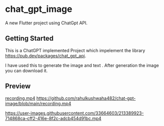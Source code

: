 # chat_gpt_image

A new Flutter project using ChatGpt API.

## Getting Started

This is a ChatGPT implemented Project which impelement the library https://pub.dev/packages/chat_gpt_api.

I have used this to generate the image and text .
After generation the image you can download it.

## Preview


[recording.mp4](https://github.com/rahulkushwaha482/chat-gpt-image/blob/main/recording.mp4)
https://github.com/rahulkushwaha482/chat-gpt-image/blob/main/recording.mp4

https://user-images.githubusercontent.com/33664603/213389923-714868ca-cff2-416e-8f2c-adcb454d91bc.mp4

